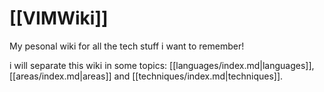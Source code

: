 # [[VIMWiki]]

My pesonal wiki for all the tech stuff i want to remember!

i will separate this wiki in some topics: [[languages/index.md|languages]], [[areas/index.md|areas]] and [[techniques/index.md|techniques]]. 
